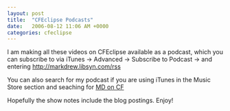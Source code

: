 ```yaml
---
layout: post
title:  "CFEclipse Podcasts"
date:   2006-08-12 11:06 AM +0000
categories: cfeclipse
---
```

I am making all these videos on CFEclipse available as a podcast, which you can subscribe to via iTunes -> Advanced -> Subscribe to Podcast -> and entering <a href="http://markdrew.libsyn.com/rss">http://markdrew.libsyn.com/rss</a>

You can also search for my podcast if you are using iTunes in the Music Store section and seaching for <a href="http://phobos.apple.com/WebObjects/MZStore.woa/wa/viewPodcast?id=152536611&s=143444">MD on CF</a> 

Hopefully the show notes include the blog postings. Enjoy!
